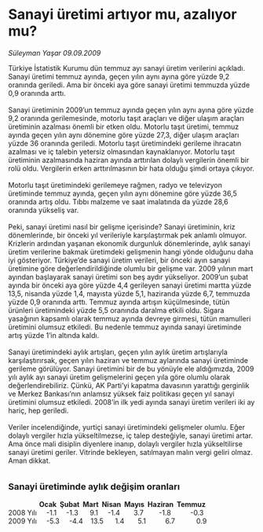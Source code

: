 # Sanayi üretimi artıyor mu, azalıyor mu?

*Süleyman Yaşar 09.09.2009*

<div class="taraf_structure_2col_1zq">
<div class="margen_n">



 <p>Türkiye İstatistik Kurumu dün temmuz ayı sanayi üretim verilerini açıkladı. Sanayi üretimi temmuz ayında, geçen yılın aynı ayına göre yüzde 9,2 oranında geriledi. Ama bir önceki aya göre sanayi üretimi temmuzda yüzde 0,9 oranında arttı. <br/><br/>Sanayi üretiminin 2009’un temmuz ayında geçen yılın aynı ayına göre yüzde 9,2 oranında gerilemesinde, motorlu taşıt araçları ve diğer ulaşım araçları üretiminin azalması önemli bir etken oldu. Motorlu taşıt üretimi, temmuz ayında geçen yılın aynı dönemine göre yüzde 27,3, diğer ulaşım araçları yüzde 36 oranında geriledi. Motorlu taşıt üretimindeki gerileme ihracatın azalması ve iç talebin yetersiz olmasından kaynaklanıyor. Motorlu taşıt üretiminin azalmasında haziran ayında arttırılan dolaylı vergilerin önemli bir rolü oldu. Vergilerin erken arttırılmasının bir hata olduğu şimdi ortaya çıkıyor. <br/><br/>Motorlu taşıt üretimindeki gerilemeye rağmen, radyo ve televizyon üretiminde temmuz ayında, geçen yılın aynı dönemine göre yüzde 36,5 oranında artış oldu. Tıbbı malzeme ve saat imalatında da yüzde 28,6 oranında yükseliş var. <br/><br/>Peki, sanayi üretimi nasıl bir gelişme içerisinde? Sanayi üretiminin, kriz dönemlerinde, bir önceki yıl verileriyle karşılaştırmak pek anlamlı olmuyor. Krizlerin ardından yaşanan ekonomik durgunluk dönemlerinde, aylık sanayi üretim verilerine bakmak üretimdeki gelişmenin hangi yönde olduğunu daha iyi gösteriyor. Türkiye’de sanayi üretim verileri, bir önceki ayın sanayi üretimine göre değerlendirildiğinde olumlu bir gelişme var. 2009 yılının mart ayından başlayarak sanayi üretimi son beş aydır yükseliyor. 2009’un şubat ayında bir önceki aya göre yüzde 4,4 gerileyen sanayi üretimi martta yüzde 13,5, nisanda yüzde 1,4, mayısta yüzde 5,1, haziranda yüzde 6,7, temmuzda yüzde 0,9 oranında arttı. Temmuz ayında artışın küçülmesinde, tütün ürünleri üretimindeki yüzde 5,5 oranında daralma etkili oldu. Sigara yasağının kapsamlı olarak temmuz ayında devreye girmesi, tütün mamulleri üretimini olumsuz etkiledi. Bu nedenle temmuz ayında sanayi üretiminde artış yüzde 1’in altında kaldı. <br/><br/>Sanayi üretimindeki aylık artışları, geçen yılın aylık üretim artışlarıyla karşılaştırırsak, geçen yılın haziran ve temmuz aylarında sanayi üretiminde gerileme görülüyor. Sanayi üretimini bir de bu yönüyle ele aldığımızda, 2009 yılı aylık ayı sanayi üretim gelişmelerini geçen yıla göre olumlu olarak değerlendirebiliriz. Çünkü, AK Parti’yi kapatma davasının yarattığı gerginlik ve Merkez Bankası’nın anlamsız yüksek faiz politikası geçen yıl sanayi üretimini olumsuz etkiledi. 2008’in ilk yedi ayında sanayi üretim verileri iki ay hariç, hep geriledi. <br/><br/>Veriler incelendiğinde, yurtiçi sanayi üretimindeki gelişmeler olumlu. Eğer dolaylı vergiler hızla yükseltilmezse, iç talep desteğiyle, sanayi üretimi artar. Ama önce mali disiplin diyenlere inanıp, dolaylı vergiler hızla yükseltilirse sanayi üretimi geriler. Vitrinde bekleyen, satılmayan malın vergi geliri olmaz. Aman dikkat.<b></b> <br/><br/><br/><b><font size="4">Sanayi üretiminde aylık değişim oranları</font></b><u></u><b> <br/><br/>                   Ocak  Şubat  Mart  Nisan  Mayıs  Haziran  Temmuz</b> <br/>2008 Yılı     -1.1     -1.3      9.1     -1.4       3.7        -1.8          -0.3 <br/>2009 Yılı     -5.3     -4.4    13.5      1.4       5.1          6.7           0.9</p>
<br/>
<br/>
<br/>



<br/>


<div id="taraf_not">
</div>

</div>


</div>
